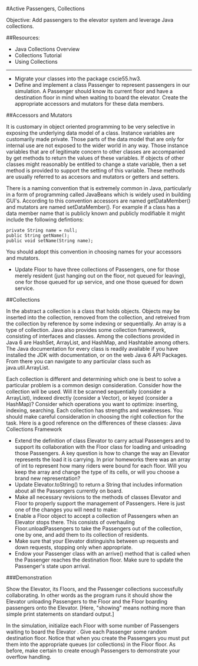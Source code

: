 #Active Passengers, Collections

Objective: Add passengers to the elevator system and leverage Java collections.

##Resources:

* Java Collections Overview
* Collections Tutorial
* Using Collections

---

* Migrate your classes into the package cscie55.hw3.
* Define and implement a class Passenger to represent passengers in our simulation. A Passenger should know its current floor and have a destination floor in mind when waiting to board the elevator. Create the appropriate accessors and mutators for these data members.

##Accessors and Mutators

It is customary in object oriented programming to be very selective in exposing the underlying data model of a class. Instance variables are customarily made private. Those parts of the data model that are only for internal use are not exposed to the wider world in any way. Those instance variables that are of legitimate concern to other classes are accompanied by get methods to return the values of these variables. If objects of other classes might reasonably be entitled to change a state variable, then a set method is provided to support the setting of this variable. These methods are usually referred to as accesors and mutators or getters and setters.

There is a naming convention that is extremely common in Java, particularly in a form of programming called JavaBeans which is widely used in building GUI's. According to this convention accessors are named getDataMember() and mutators are named setDataMember(). For example if a class has a data member name that is publicly known and publicly modifiable it might include the following defintions:

```
private String name = null;
public String getName();
public void setName(String name);
```

You should adopt this convention in choosing names for your accessors and mutators.

* Update Floor to have three collections of Passengers, one for those merely resident (just hanging out on the floor, not queued for leaving), one for those queued for up service, and one those queued for down service.

##Collections

In the abstract a collection is a class that holds objects. Objects may be inserted into the collection, removed from the collection, and retreived from the collection by reference by some indexing or sequentially. An array is a type of collection. Java also provides some collection framework, consisting of interfaces and classes. Among the collections provided in Java 6 are    HashSet, ArrayList, and HashMap, and Hashtable among others. The Java documentation for every class is readily available if you have installed the JDK with documentation, or on the web Java 6 API Packages. From there you can navigate to any particular class such as java.util.ArrayList.

Each collection is different and determining which one is best to solve a particular problem is a common design consideration. Consider how the collection will be used. Will it be scanned sequentially (consider a ArrayList), indexed directly (consider a Vector), or keyed (consider a HashMap)? Consider which operations you want to optimize: inserting, indexing, searching. Each collection has strengths and weaknesses. You should make careful consideration in choosing the right collection for the task. Here is a good reference on the differences of these classes: Java Collections Framework

* Extend the definition of class Elevator to carry actual Passengers and to support its collaboration with the Floor class for loading and unloading those Passengers. A key question is how to change the way an Elevator represents the load it is carrying. In prior homeworks there was an array of int to represent how many riders were bound for each floor. Will you keep the array and change the type of its cells, or will you choose a brand new representation?
* Update Elevator.toString() to return a String that includes information about all the Passengers currently on board.
* Make all necessary revisions to the methods of classes Elevator and Floor to properly support the management of Passengers. Here is just one of the changes you will need to make:
* Enable a Floor object to accept a collection of Passengers when an Elevator stops there. This consists of overhauling Floor.unloadPassengers to take the Passengers out of the collection, one by one, and add them to its collection of residents.
* Make sure that your Elevator distinguishs between up	requests and down requests, stopping only when appropriate.
* Endow your Passenger class with an arrive() method that is called when the Passenger reaches the destination floor. Make sure to update the Passenger's state upon arrival.

###Demonstration

Show the Elevator, its Floors, and the Passenger collections successfully collaborating. In other words as the program runs it should show the Elevator unloading Passengers to the Floor and the Floor boarding passengers onto the Elevator. [Here, "showing" means nothing more than simple print statements on standard output.]

In the simulation, initialize each Floor with some number of Passengers waiting to board the Elevator . Give each Passenger some random destination floor. Notice that when you create the Passengers you must put them into the appropriate queues (or collections) in the Floor floor. As before, make certain to create enough Passengers to demonstrate your overflow handling.
